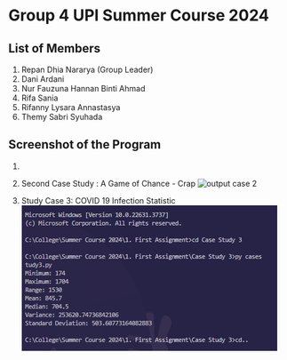 # Group 4 UPI Summer Course 2024

## List of Members

1. Repan Dhia Nararya (Group Leader)
2. Dani Ardani
3. Nur Fauzuna Hannan Binti Ahmad
4. Rifa Sania
5. Rifanny Lysara Annastasya
6. Themy Sabri Syuhada

## Screenshot of the Program

1.

2. Second Case Study : A Game of Chance - Crap
![output case 2](https://github.com/ThemySabri/First-Assignment-UPI-Summer-Course-2024/assets/133224998/e112cf7f-46ee-4385-a789-dd25f15627ff)

3. Study Case 3: COVID 19 Infection Statistic <br />
   ![Study Case 3](image.png)

